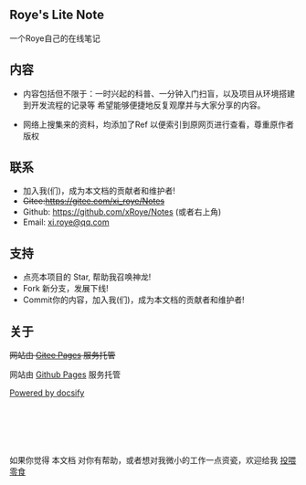 <!-- # Roye's Lite Note

## 入门到入土

  * [Docker](/markdown/Docker.md)

  * [Git](/markdown/git.md)

  * [Anaconda](/markdown/conda.md)

  * [Nginx](/markdown/nginx.md)

  * [Android](/markdown/AndroidStudio.md)

## 运维与杂项

  * [Linux](/markdown/linux.md)

  * [OSI 与 TCP/IP](/markdown/ip.md)

  * [DNS](/markdown/dns.md)

  * [ftp sftp](/markdown/ftp_sftp.md)

  * [it's just a joke](/markdown/joke.md)  

## 科学上网

  * [github 520](/markdown/github520.md)

  * [哈工大网络资源一览](/markdown/hit-network-resources.md)

## Windows 技巧

  * [WSL Windows Subsystem for Linux](/markdown/WSL.md)

  * [家庭版开启远程桌面 Remote Desktop Protocol](/markdown/RDP.md)

## 刷机

  * [Postmarket_OS](/markdown/Postmarket_OS.md)


# About
 -->
<!-- Synchronizing Time : 2024-03-10 -->
<!-- Email: xi.roye@qq.com

[Powered by docsify](https://docsify.js.org/#/zh-cn/) -->

<!-- 
https://gitee.com/xi_roye/Notes

[Markdown Ref (from RUNOOB)](/markdown/Markdown_Reference.md)
Device: Redmi Note 4 (mido)  
OS: [Postmarket OS](https://postmarketos.org/) A real Linux distribution for phones  
Author: Roye -->



## Roye's Lite Note

一个Roye自己的在线笔记

## 内容

* 内容包括但不限于：一时兴起的科普、一分钟入门扫盲，以及项目从环境搭建到开发流程的记录等  希望能够便捷地反复观摩并与大家分享的内容。

* 网络上搜集来的资料，均添加了Ref 以便索引到原网页进行查看，尊重原作者版权

## 联系

* 加入我(们)，成为本文档的贡献者和维护者!
* ~~Gitee:https://gitee.com/xi_roye/Notes~~
* Github: https://github.com/xRoye/Notes (或者右上角)
* Email: xi.roye@qq.com 
 

## 支持

* 点亮本项目的 Star, 帮助我召唤神龙!
* Fork 新分支，发展下线!
* Commit你的内容，加入我(们)，成为本文档的贡献者和维护者!

## 关于
~~网站由 [Gitee Pages](https://gitee.com/help/articles/4136) 服务托管~~

网站由 [Github Pages](https://pages.github.com/) 服务托管

[Powered by docsify](https://docsify.js.org/#/zh-cn/)


<br/><br/><br/><br/><br/>
如果你觉得 本文档 对你有帮助，或者想对我微小的工作一点资瓷，欢迎给我 [投喂零食](/markdown/donate.md)
